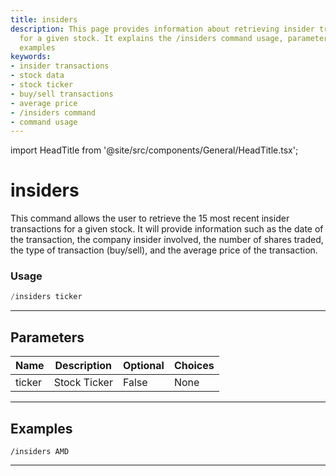 ```yaml
---
title: insiders
description: This page provides information about retrieving insider transactions
  for a given stock. It explains the /insiders command usage, parameters and provides
  examples
keywords:
- insider transactions
- stock data
- stock ticker
- buy/sell transactions
- average price
- /insiders command
- command usage
---
```


import HeadTitle from '@site/src/components/General/HeadTitle.tsx';

<HeadTitle title="insiders - Duediligence - Telegram - Reference | OpenBB Bot Docs" />

# insiders

This command allows the user to retrieve the 15 most recent insider transactions for a given stock. It will provide information such as the date of the transaction, the company insider involved, the number of shares traded, the type of transaction (buy/sell), and the average price of the transaction.

### Usage

```python wordwrap
/insiders ticker
```

---

## Parameters

| Name | Description | Optional | Choices |
| ---- | ----------- | -------- | ------- |
| ticker | Stock Ticker | False | None |


---

## Examples

```
/insiders AMD
```

---
